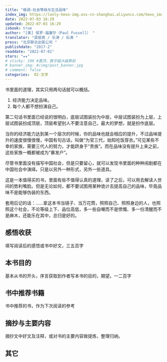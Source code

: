 ```yaml
---
title: "格调-社会等级与生活品味"
index_img: https://lonly-hexo-img.oss-cn-shanghai.aliyuncs.com/hexo_images/_/1656836971169.png
date: 2022-07-03 16:29
updated: 2022-07-03 16:29
isbook: true
author: "[美] 保罗·福塞尔（Paul Fussell） "
translator: "梁丽真 / 乐涛 / 石涛 "
press: "北京联合出版公司 "
publishdate: "2017-2"
readdate: "2022-07-01"
stars: "★★" 
# sticky: 100 #置顶，数字越大越靠前
# banner_img: #/img/post_banner.jpg
# comment: false
categories:  02-文学
---
```


书里面的道理，其实只用两句话就可以概括。

 1. 经济能力决定品味。
 2. 每个人都不想扮演自己。

第二句话书里面已经说的很明白，底层试图装扮为中层，中层试图装扮为上层，上层试图装扮成顶层，顶层希望别人不要注意自己，最大的梦想，就是扮作底层。

当你的经济能力达到某一个层次的时候，你的品味也就会相应的提升，不过品味提升的速度很慢很慢，中国有句古话，叫做“为官三代，始知吃饭穿衣。”可见某些不幸的家族，需要三代人的努力，才能跻身于“贵族”。而在品味没有提升上来之前，这些家族一概都被成为“暴发户”。

尽管书里面没有描写中国社会，但是只要留心，就可以发现书里面的种种闹剧都在中国社会中演绎。只是以另外一种形式，另外一些道具。

这是一本值得买的书，里面有些不值得认真的道理，读了之后，可以用去解读人世间的势利嘴脸。但是无论如何，都不要试图用某种诡计去提高自己的品味，毕竟品味不是能够伪装的东西。

套用后记的话：……拿这本书当镜子、当万花筒，照照自己、照照身边的人，也照照这个社会，不论等级上下、品位高低，多一些自嘲而不是愤慨、多一份清醒而不是麻木，还能乐在其中，总归是好的。

## 感悟收获
填写阅读后的感悟或书中好文，三五百字
<!--more-->

## 本书目的
基本从书的开头，序言获取到作者写本书的目的，期望。一二百字
## 书中推荐书籍
书中推荐的书，作为下次阅读的参考
## 摘抄与主要内容
摘抄文中好文及注释，或对书的主要内容做提炼，整理归纳。
## 其它

